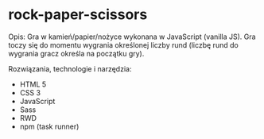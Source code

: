 # rock-paper-scissors

Opis: Gra w kamień/papier/nożyce wykonana w JavaScript (vanilla JS).
Gra toczy się do momentu wygrania określonej liczby rund (liczbę rund do wygrania gracz określa na początku gry).

Rozwiązania, technologie i narzędzia:

- HTML 5
- CSS 3
- JavaScript
- Sass
- RWD
- npm (task runner)
